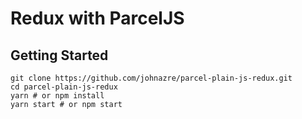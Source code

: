 # Redux with ParcelJS

## Getting Started

```shell
git clone https://github.com/johnazre/parcel-plain-js-redux.git
cd parcel-plain-js-redux
yarn # or npm install
yarn start # or npm start
```